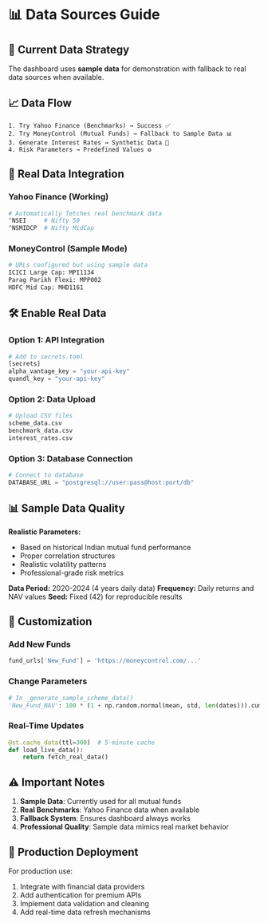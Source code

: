 # 📊 Data Sources Guide

## 🎯 Current Data Strategy

The dashboard uses **sample data** for demonstration with fallback to real data sources when available.

## 📈 Data Flow

```
1. Try Yahoo Finance (Benchmarks) → Success ✅
2. Try MoneyControl (Mutual Funds) → Fallback to Sample Data 📊
3. Generate Interest Rates → Synthetic Data 🔢
4. Risk Parameters → Predefined Values ⚙️
```

## 🔄 Real Data Integration

### **Yahoo Finance (Working)**
```python
# Automatically fetches real benchmark data
^NSEI     # Nifty 50
^NSMIDCP  # Nifty MidCap
```

### **MoneyControl (Sample Mode)**
```python
# URLs configured but using sample data
ICICI Large Cap: MPI1134
Parag Parikh Flexi: MPP002  
HDFC Mid Cap: MHD1161
```

## 🛠️ Enable Real Data

### **Option 1: API Integration**
```python
# Add to secrets.toml
[secrets]
alpha_vantage_key = "your-api-key"
quandl_key = "your-api-key"
```

### **Option 2: Data Upload**
```python
# Upload CSV files
scheme_data.csv
benchmark_data.csv
interest_rates.csv
```

### **Option 3: Database Connection**
```python
# Connect to database
DATABASE_URL = "postgresql://user:pass@host:port/db"
```

## 📊 Sample Data Quality

**Realistic Parameters:**
- Based on historical Indian mutual fund performance
- Proper correlation structures
- Realistic volatility patterns
- Professional-grade risk metrics

**Data Period:** 2020-2024 (4 years daily data)
**Frequency:** Daily returns and NAV values
**Seed:** Fixed (42) for reproducible results

## 🔧 Customization

### **Add New Funds**
```python
fund_urls['New_Fund'] = 'https://moneycontrol.com/...'
```

### **Change Parameters**
```python
# In _generate_sample_scheme_data()
'New_Fund_NAV': 100 * (1 + np.random.normal(mean, std, len(dates))).cumprod()
```

### **Real-Time Updates**
```python
@st.cache_data(ttl=300)  # 5-minute cache
def load_live_data():
    return fetch_real_data()
```

## ⚠️ Important Notes

1. **Sample Data**: Currently used for all mutual funds
2. **Real Benchmarks**: Yahoo Finance data when available
3. **Fallback System**: Ensures dashboard always works
4. **Professional Quality**: Sample data mimics real market behavior

## 🚀 Production Deployment

For production use:
1. Integrate with financial data providers
2. Add authentication for premium APIs
3. Implement data validation and cleaning
4. Add real-time data refresh mechanisms